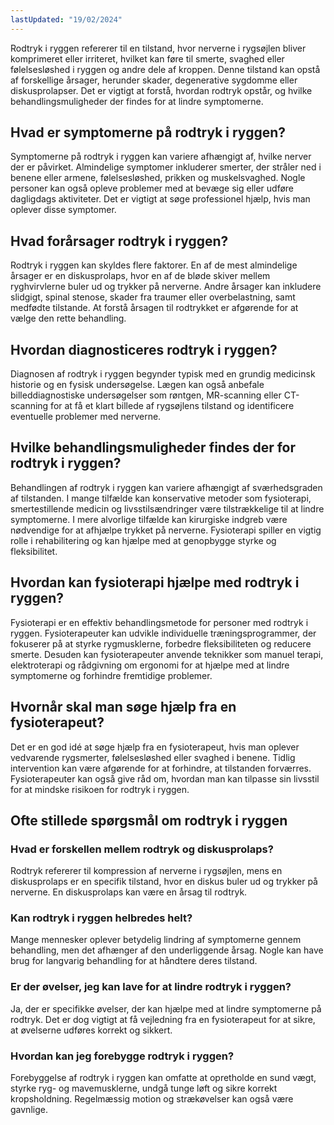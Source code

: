 ```yaml
---
lastUpdated: "19/02/2024"
---
```


Rodtryk i ryggen refererer til en tilstand, hvor nerverne i rygsøjlen bliver komprimeret eller irriteret, hvilket kan føre til smerte, svaghed eller følelsesløshed i ryggen og andre dele af kroppen. Denne tilstand kan opstå af forskellige årsager, herunder skader, degenerative sygdomme eller diskusprolapser. Det er vigtigt at forstå, hvordan rodtryk opstår, og hvilke behandlingsmuligheder der findes for at lindre symptomerne.

## Hvad er symptomerne på rodtryk i ryggen?

Symptomerne på rodtryk i ryggen kan variere afhængigt af, hvilke nerver der er påvirket. Almindelige symptomer inkluderer smerter, der stråler ned i benene eller armene, følelsesløshed, prikken og muskelsvaghed. Nogle personer kan også opleve problemer med at bevæge sig eller udføre dagligdags aktiviteter. Det er vigtigt at søge professionel hjælp, hvis man oplever disse symptomer.

## Hvad forårsager rodtryk i ryggen?

Rodtryk i ryggen kan skyldes flere faktorer. En af de mest almindelige årsager er en diskusprolaps, hvor en af de bløde skiver mellem ryghvirvlerne buler ud og trykker på nerverne. Andre årsager kan inkludere slidgigt, spinal stenose, skader fra traumer eller overbelastning, samt medfødte tilstande. At forstå årsagen til rodtrykket er afgørende for at vælge den rette behandling.

## Hvordan diagnosticeres rodtryk i ryggen?

Diagnosen af rodtryk i ryggen begynder typisk med en grundig medicinsk historie og en fysisk undersøgelse. Lægen kan også anbefale billeddiagnostiske undersøgelser som røntgen, MR-scanning eller CT-scanning for at få et klart billede af rygsøjlens tilstand og identificere eventuelle problemer med nerverne.

## Hvilke behandlingsmuligheder findes der for rodtryk i ryggen?

Behandlingen af rodtryk i ryggen kan variere afhængigt af sværhedsgraden af tilstanden. I mange tilfælde kan konservative metoder som fysioterapi, smertestillende medicin og livsstilsændringer være tilstrækkelige til at lindre symptomerne. I mere alvorlige tilfælde kan kirurgiske indgreb være nødvendige for at afhjælpe trykket på nerverne. Fysioterapi spiller en vigtig rolle i rehabilitering og kan hjælpe med at genopbygge styrke og fleksibilitet.

## Hvordan kan fysioterapi hjælpe med rodtryk i ryggen?

Fysioterapi er en effektiv behandlingsmetode for personer med rodtryk i ryggen. Fysioterapeuter kan udvikle individuelle træningsprogrammer, der fokuserer på at styrke rygmusklerne, forbedre fleksibiliteten og reducere smerte. Desuden kan fysioterapeuter anvende teknikker som manuel terapi, elektroterapi og rådgivning om ergonomi for at hjælpe med at lindre symptomerne og forhindre fremtidige problemer.

## Hvornår skal man søge hjælp fra en fysioterapeut?

Det er en god idé at søge hjælp fra en fysioterapeut, hvis man oplever vedvarende rygsmerter, følelsesløshed eller svaghed i benene. Tidlig intervention kan være afgørende for at forhindre, at tilstanden forværres. Fysioterapeuter kan også give råd om, hvordan man kan tilpasse sin livsstil for at mindske risikoen for rodtryk i ryggen.

## Ofte stillede spørgsmål om rodtryk i ryggen

### Hvad er forskellen mellem rodtryk og diskusprolaps?

Rodtryk refererer til kompression af nerverne i rygsøjlen, mens en diskusprolaps er en specifik tilstand, hvor en diskus buler ud og trykker på nerverne. En diskusprolaps kan være en årsag til rodtryk.

### Kan rodtryk i ryggen helbredes helt?

Mange mennesker oplever betydelig lindring af symptomerne gennem behandling, men det afhænger af den underliggende årsag. Nogle kan have brug for langvarig behandling for at håndtere deres tilstand.

### Er der øvelser, jeg kan lave for at lindre rodtryk i ryggen?

Ja, der er specifikke øvelser, der kan hjælpe med at lindre symptomerne på rodtryk. Det er dog vigtigt at få vejledning fra en fysioterapeut for at sikre, at øvelserne udføres korrekt og sikkert.

### Hvordan kan jeg forebygge rodtryk i ryggen?

Forebyggelse af rodtryk i ryggen kan omfatte at opretholde en sund vægt, styrke ryg- og mavemusklerne, undgå tunge løft og sikre korrekt kropsholdning. Regelmæssig motion og strækøvelser kan også være gavnlige.
